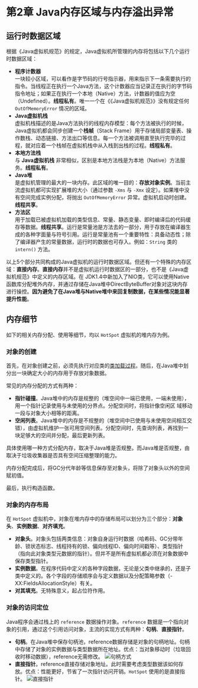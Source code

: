 # 第2章 Java内存区域与内存溢出异常

## 运行时数据区域
根据《Java虚拟机规范》的规定，Java虚拟机所管理的内存将包括以下几个运行时数据区域：
- **程序计数器**  
  一块较小区域，可以看作是字节码的行号指示器，用来指示下一条需要执行的指令。当线程正在执行一个Java方法，这个计数器应当记录正在执行的字节码指令地址；如果正在执行一个本地（Native）方法，计数器的值应为空（Undefined）。**线程私有**。唯一一个在《《Java虚拟机规范》》没有规定任何 `OutOfMemoryError` 情况的区域。
- **Java虚拟机栈**  
  虚拟机栈描述的是Java方法执行的线程内存模型：每个方法被执行的时候，Java虚拟机都会同步创建一个**栈帧**（Stack Frame）用于存储局部变量表、操作数栈、动态链接、方法出口等信息。每一个方法被调用直至执行完毕的过程，就对应着一个栈帧在虚拟机栈中从入栈到出栈的过程。**线程私有**。
- **本地方法栈**  
  与 **Java虚拟机栈** 非常相似，区别是本地方法栈是为本地（Native）方法服务。**线程私有**。
- **Java堆**  
  是虚拟机管理的最大的一块内存。此区域的唯一目的：**存放对象实例**。当前主流虚拟机都可实现扩展堆的大小（通过参数 `-Xms` 与 `-Xmx` 设定）。如果堆中没有空间完成实例分配，将抛出 `OutOfMemoryError` 异常。虚拟机启动时创建。**线程共享**。
- **方法区**  
  用于加载已被虚拟机加载的类型信息、常量、静态变量、即时编译后的代码缓存等数据。**线程共享**。运行是常量池是方法去的一部分，用于存放在编译器生成的各种字面量与符号引用。运行是常量池有一个重要特性：具备动态性；除了编译器产生的常量数据，运行时的数据也可存入。例如：`String` 类的 `intern()` 方法。

以上5个部分共同构成的Java虚拟机的运行时数据区域。但还有一个特殊的内存区域：**直接内存**。**直接内存**并不是虚拟机运行时数据区的一部分，也不是《Java虚拟机规范》中定义的内存区域。在 JDK1.4中新加入了NIO类，它可以使用Native函数库分配堆外内存，并通过存储在Java堆中DirectByteBuffer对象对这块内存进行操控。**因为避免了在Java堆与Native堆中来回复制数据，在某些情况能显著提升性能**。

## 内存细节
如下的相关内存分配、使用等细节，均以 `HotSpot` 虚拟机的堆内存为例。

### 对象的创建
首先，在对象创建之前，必须先执行对应类的[类加载过程](/know_jvm/part-3/unit-07)。随后，在Java堆中划分出一块确定大小的内存用于存放对象数据。  

常见的内存分配的方式有两种：
- **指针碰撞**。Java堆中的内存是规整的（堆空间中一端已使用，一端未使用），用一个指针记录使用与未使用的分界点。分配空间时，将指针像空闲区 域移动一段与对象大小相等的距离。
- **空闲列表**。Java堆中的内存是不规整的（堆空间中已使用与未使用空间相互交错），由虚拟机维护一张可用空间列表。分配空间时，先查询列表，再找到一块足够大的空间并分配，最后更新列表。

具体使用哪一种方式分配内存，取决于Java堆是否规整。而Java堆是否规整，由取决于垃圾收集器是否具有空间压缩整理的能力。

内存分配完成后，将GC分代年龄等信息保存至对象头，将除了对象头以外的空间赋初值。

最后，执行构造函数。

### 对象的内存布局
在 `HotSpot` 虚拟机中，对象在堆内存中的存储布局可以划分为三个部分：**对象头**、**实例数据**、**对齐填充**。

- **对象头**。对象头包括两类信息：对象自身运行时数据（哈希码、GC分带年龄、锁状态标志、线程持有的锁、偏向线程ID、偏向时间戳等）、类型指针（指向此对象类型元数据的指针）。但并不是所有虚拟机都必须在对象数据中保存类型指针。
- **实例数据**。在程序代码中定义的各种字段数据，无论是父类中继承的，还是子类中定义的。各个字段的存储顺序会与定义数据以及分配策略参数（-XX:FieldsAllocationStyle）有关。
- **对其填充**。无特殊意义，起占位符作用。

### 对象的访问定位
Java程序会通过栈上的 `reference` 数据操作对象。`reference` 数据是一个指向对象的引用，通过这个引用访问对象，主流的实现方式有两种：**句柄**、**直接指针**。
- **句柄**。在Java堆中保存句柄池，reference数据存储是对象的句柄地址。句柄中存储了对象的实例数据与类型数据所在地址。优点：当对象移动时（垃圾回收时移动数据），reference无需修改。
  ![句柄方式](/know-jvm/part-2/unit-02/handle.png)
- **直接指针**。reference直接存储对象地址。此时需要考虑类型数据该如何存放。优点：性能更好，节省了一次指针访问开销。`HotSpot` 使用的是直接指针。
  ![直接指针](/know-jvm/part-2/unit-02/direct-pointer.png)
